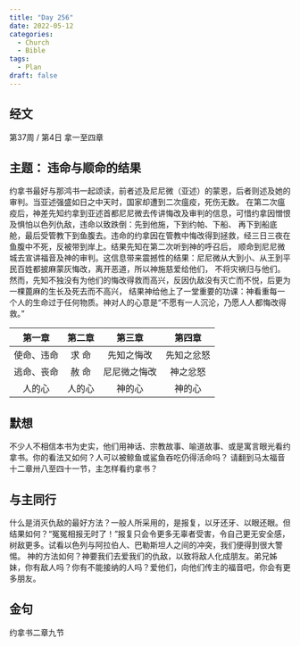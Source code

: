 ```yaml
---
title: "Day 256"
date: 2022-05-12
categories:
  - Church
  - Bible
tags:
  - Plan
draft: false
---
```


## 经文
第37周 / 第4日 拿一至四章

## 主题： 违命与顺命的结果
约拿书最好与那鸿书一起颂读，前者述及尼尼微（亚述）的蒙恩，后者则述及她的审判。当亚述强盛如日之中天时，国家却遭到二次瘟疫，死伤无数。
在第二次瘟疫后，神差先知约拿到亚述首都尼尼微去传讲悔改及审判的信息，可惜约拿因憎恨及惧怕以色列仇敌，违命以致跌倒：先到他施，下到约帕、下船、
再下到船底舱，最后受管教下到鱼腹去。违命的约拿因在管教中悔改得到拯救，经三日三夜在鱼腹中不死，反被带到岸上。结果先知在第二次听到神的呼召后，
顺命到尼尼微城去宣讲福音及神的审判。这信息带来震撼性的结果：尼尼微从大到小、从王到平民百姓都披麻蒙灰悔改，离开恶道，所以神施慈爱给他们，
不将灾祸归与他们。然而，先知不独没有为他们的悔改得救而高兴，反因仇敌没有灭亡而不悦，后更为一棵蓖麻的生长及死去而不高兴，
结果神给他上了一堂重要的功课：神看重每一个人的生命过于任何物质。神对人的心意是“不愿有一人沉沦，乃愿人人都悔改得救。”

|   第一章   |  第二章  |   第三章    |   第四章   |
|:-------:|:-----:|:--------:|:-------:|
|  使命、违命  |  求 命  |  先知之悔改   |  先知之忿怒  |
|  逃命、丧命  |  赦 命  |  尼尼微之悔改  |  神之忿怒   |
|   人的心   |  人的心  |   神的心    |   神的心   |

## 默想
不少人不相信本书为史实，他们用神话、宗教故事、喻道故事、或是寓言眼光看约拿书。你的看法又如何？人可以被鲸鱼或鲨鱼吞吃仍得活命吗？
请翻到马太福音十二章卅八至四十一节，主怎样看约拿书？

## 与主同行
什么是消灭仇敌的最好方法？一般人所采用的，是报复，以牙还牙、以眼还眼。但结果如何？“冤冤相报无时了！”报复只会令更多无辜者受害，令自己更无安全感，
树敌更多。试看以色列与阿拉伯人、巴勒斯坦人之间的冲突，我们便得到很大警惕。
神的方法如何？神要我们去爱我们的仇敌，以致将敌人化成朋友。弟兄姊妹，你有敌人吗？你有不能接纳的人吗？爱他们，向他们传主的福音吧，你会有更多朋友。

## 金句
约拿书二章九节

[comment]: <> (## 附录)

